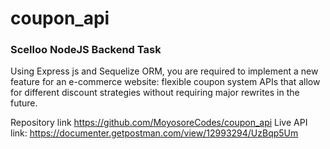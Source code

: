 # coupon_api
### Scelloo NodeJS Backend Task 
Using Express js and Sequelize ORM, you are required to implement a new feature for an e-commerce website: flexible coupon system APIs that allow for different discount strategies without requiring major rewrites in the future.

Repository link
https://github.com/MoyosoreCodes/coupon_api
Live API link:
https://documenter.getpostman.com/view/12993294/UzBqp5Um
